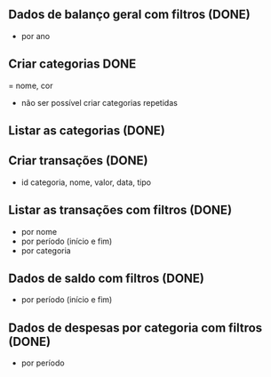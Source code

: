 ## Dados de balanço geral com filtros (DONE)
 - por ano

## Criar categorias DONE
 = nome, cor
 - não ser possível criar categorias repetidas
 
## Listar as categorias (DONE)

## Criar transações (DONE)
 - id categoria, nome, valor, data, tipo

## Listar as transações com filtros (DONE)
 - por nome
 - por período (início e fim)
 - por categoria

## Dados de saldo com filtros (DONE)
 - por período (início e fim)

## Dados de despesas por categoria com filtros (DONE)
 - por período